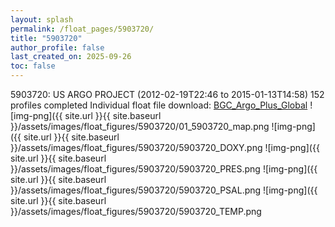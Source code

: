 ```yaml
---
layout: splash
permalink: /float_pages/5903720/
title: "5903720"
author_profile: false
last_created_on: 2025-09-26
toc: false
---
```

 
5903720: US ARGO PROJECT (2012-02-19T22:46 to 2015-01-13T14:58)
152 profiles completed
Individual float file download: [BGC_Argo_Plus_Global](https://ftp.soest.hawaii.edu/bgc_argo_plus/Individual_Floats/outliers_removed/5903720_Sprof_processed.nc)
![img-png]({{ site.url }}{{ site.baseurl }}/assets/images/float_figures/5903720/01_5903720_map.png
![img-png]({{ site.url }}{{ site.baseurl }}/assets/images/float_figures/5903720/5903720_DOXY.png
![img-png]({{ site.url }}{{ site.baseurl }}/assets/images/float_figures/5903720/5903720_PRES.png
![img-png]({{ site.url }}{{ site.baseurl }}/assets/images/float_figures/5903720/5903720_PSAL.png
![img-png]({{ site.url }}{{ site.baseurl }}/assets/images/float_figures/5903720/5903720_TEMP.png
